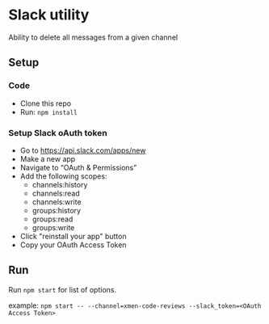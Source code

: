 # Slack utility
Ability to delete all messages from a given channel

## Setup
### Code
- Clone this repo
- Run: `npm install`

### Setup Slack oAuth token
- Go to https://api.slack.com/apps/new
- Make a new app
- Navigate to “OAuth & Permissions”
- Add the following scopes:
  - channels:history
  - channels:read
  - channels:write
  - groups:history
  - groups:read
  - groups:write
- Click "reinstall your app" button
- Copy your OAuth Access Token

## Run
Run `npm start` for list of options.

example:
`npm start -- --channel=xmen-code-reviews --slack_token=<OAuth Access Token>`
